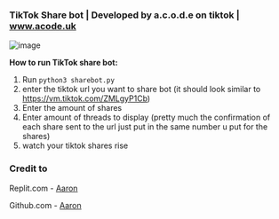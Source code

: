  ### TikTok Share bot | Developed by a.c.o.d.e on tiktok | www.acode.uk
 ![image](https://staticg.sportskeeda.com/editor/2022/04/884b4-16509346438283-1920.jpg?name=small)
 
<b> How to run TikTok share bot: </b>

1. Run ``` python3 sharebot.py ```
2. enter the tiktok url you want to share bot (it should look similar to https://vm.tiktok.com/ZMLgyP1Cb)
3. Enter the amount of shares
4. Enter amount of threads to display (pretty much the confirmation of each share sent to the url just put in the same number u put for the shares)
5. watch your tiktok shares rise


### Credit to
Replit.com - [Aaron](https://replit.com/@CODEarron1)

Github.com - [Aaron](https://github.com/CODEarron1)
